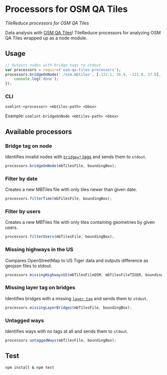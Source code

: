 # Processors for OSM QA Tiles

*TileReduce processors for OSM QA Tiles*

Data analysis with [OSM QA Tiles](http://osmlab.github.io/osm-qa-tiles/)! TileReduce processors for analyzing OSM QA Tiles wrapped up as a node module.

## Usage

```javascript
// Outputs nodes with bridge tags to stdout
var processors = require('osm-qa-tiles-processors');
processors.bridgeOnNode('./osm.mbtiles', [-122.1, 36.9, -121.9, 37.0], function() {
    console.log('done');
});
```

### CLI
`osmlint-<processor> <mbtiles-path> <bbox>`

Example: `osmlint-bridgeOnNode <mbtiles-path> <bbox>`

## Available processors

### Bridge tag on node 

Identifies invalid nodes with [`bridge=*` tags](http://wiki.openstreetmap.org/wiki/Key:bridge) and sends them to `stdout`.

```javascript
processors.bridgeOnNode(mbTilesFile, boundingBox);
```

### Filter by date

Creates a new MBTiles file with only tiles newer than given date.

```javascript
processors.filterTime(mbTilesFile, boundingBox);
```

### Filter by users

Creates a new MBTiles file with only tiles containing geometries by given users.

```javascript
processors.filterUsers(mbTilesFile, boundingBox);
```

### Missing highways in the US

Compares OpenStreetMap to US Tiger data and outputs difference as geojson files to stdout.

```javascript
processors.missingHighwaysUS(mbTilesFileOSM, mbTilesFileTIGER, boundingBox);
```

### Missing layer tag on bridges

Identifies bridges with a missing [`layer tag`](http://wiki.openstreetmap.org/wiki/Key:layer) and sends them to `stdout`.

```javascript
processors.missingLayerBridges(mbTilesFile, boundingBox);
```

### Untagged ways

Identifies ways with no tags at all and sends them to `stdout`.

```javascript
processors.untaggedWays(mbTilesFile, boundingBox);
```

## Test

```sh
npm install & npm test
```
